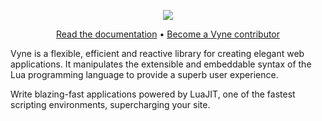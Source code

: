 <!-- 
    (c) 2022 Vyne.lua
    README.md
--> 
<p align="center">
    <img src="https://i.ibb.co/py56mbd/text-1663966555825.png">
</p>

<p align="center">
    <a href=".">Read the documentation</a> • <a href=".">Become a Vyne contributor</a>
</p>

<p>Vyne is a flexible, efficient and reactive library for creating elegant web applications. It manipulates the extensible and embeddable syntax of the Lua programming language to provide a superb user experience.</p>

<p>Write blazing-fast applications powered by LuaJIT, one of the fastest scripting environments, supercharging your site.</p>
